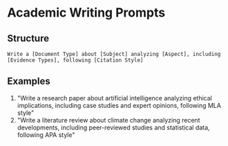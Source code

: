 # Academic Writing Prompts

## Structure

```
Write a [Document Type] about [Subject] analyzing [Aspect], including [Evidence Types], following [Citation Style]
```

## Examples

1. "Write a research paper about artificial intelligence analyzing ethical implications, including case studies and expert opinions, following MLA style"
2. "Write a literature review about climate change analyzing recent developments, including peer-reviewed studies and statistical data, following APA style"

```

```
